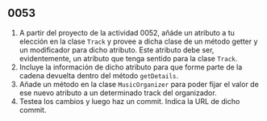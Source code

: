 ## 0053

1. A partir del proyecto de la actividad 0052, añáde un atributo a tu elección en la clase `Track` y provee a dicha clase de un método getter y un modificador para dicho atributo.  Este atributo debe ser, evidentemente, un atributo que tenga sentido para la clase `Track`.
2. Incluye la información de dicho atributo para que forme parte de la cadena devuelta dentro del método `getDetails`.
3. Añade un método en la clase `MusicOrganizer` para poder fijar el valor de ese nuevo atributo a un determinado track del organizador.
4. Testea los cambios y luego haz un commit. Indica la URL de dicho commit.
